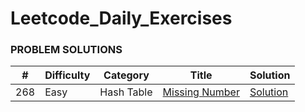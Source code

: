 # Leetcode_Daily_Exercises


### **PROBLEM SOLUTIONS**

| **#** | **Difficulty** | **Category** | **Title**                                                                                                                                   | **Solution**                                              |
|-------|----------------|--------------|---------------------------------------------------------------------------------------------------------------------------------------------|-----------------------------------------------------------|
| 268   | Easy           | Hash Table   | [Missing Number](https://leetcode.com/problems/missing-number/description/)                                                                 | [Solution](../master/src/easy/missingNumber.java)         |


